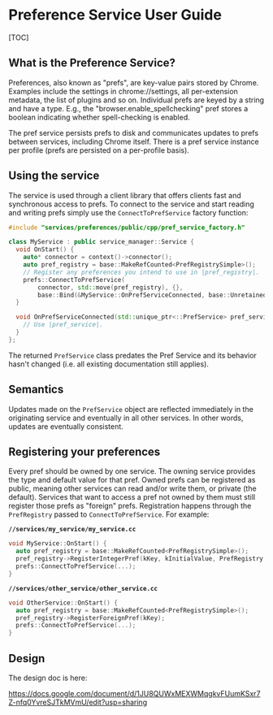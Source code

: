 # Preference Service User Guide

[TOC]

## What is the Preference Service?

Preferences, also known as "prefs", are key-value pairs stored by
Chrome. Examples include the settings in chrome://settings, all per-extension
metadata, the list of plugins and so on. Individual prefs are keyed by a string
and have a type. E.g., the "browser.enable_spellchecking" pref stores a boolean
indicating whether spell-checking is enabled.

The pref service persists prefs to disk and communicates updates to prefs
between services, including Chrome itself. There is a pref service instance per
profile (prefs are persisted on a per-profile basis).

## Using the service

The service is used through a client library that offers clients fast and
synchronous access to prefs. To connect to the service and start reading and
writing prefs simply use the `ConnectToPrefService` factory function:

``` cpp
#include "services/preferences/public/cpp/pref_service_factory.h"

class MyService : public service_manager::Service {
  void OnStart() {
    auto* connector = context()->connector();
    auto pref_registry = base::MakeRefCounted<PrefRegistrySimple>();
    // Register any preferences you intend to use in |pref_registry|.
    prefs::ConnectToPrefService(
        connector, std::move(pref_registry), {},
        base::Bind(&MyService::OnPrefServiceConnected, base::Unretained(this)));
  }

  void OnPrefServiceConnected(std::unique_ptr<::PrefService> pref_service) {
    // Use |pref_service|.
  }
};
```

The returned `PrefService` class predates the Pref Service and its behavior
hasn't changed (i.e. all existing documentation still applies).

## Semantics

Updates made on the `PrefService` object are reflected immediately in the
originating service and eventually in all other services. In other words,
updates are eventually consistent.

## Registering your preferences

Every pref should be owned by one service. The owning service provides the type
and default value for that pref. Owned prefs can be registered as public,
meaning other services can read and/or write them, or private (the default). Services
that want to access a pref not owned by them must still register those prefs as
"foreign" prefs. Registration happens through the `PrefRegistry` passed to
`ConnectToPrefService`. For example:

**`//services/my_service/my_service.cc`**
``` cpp
void MyService::OnStart() {
  auto pref_registry = base::MakeRefCounted<PrefRegistrySimple>();
  pref_registry->RegisterIntegerPref(kKey, kInitialValue, PrefRegistry::PUBLIC);
  prefs::ConnectToPrefService(...);
}
```

**`//services/other_service/other_service.cc`**
``` cpp
void OtherService::OnStart() {
  auto pref_registry = base::MakeRefCounted<PrefRegistrySimple>();
  pref_registry->RegisterForeignPref(kKey);
  prefs::ConnectToPrefService(...);
}
```

## Design

The design doc is here:

https://docs.google.com/document/d/1JU8QUWxMEXWMqgkvFUumKSxr7Z-nfq0YvreSJTkMVmU/edit?usp=sharing
